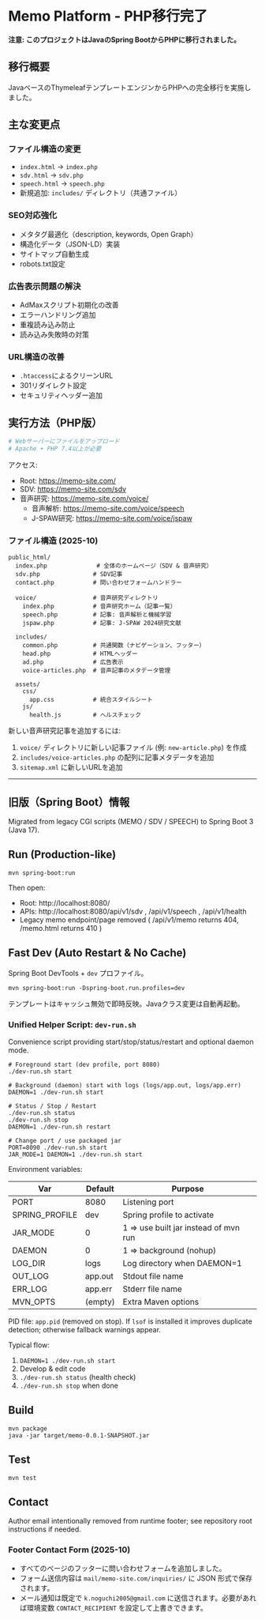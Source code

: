 # Memo Platform - PHP移行完了

**注意: このプロジェクトはJavaのSpring BootからPHPに移行されました。**

## 移行概要
JavaベースのThymeleafテンプレートエンジンからPHPへの完全移行を実施しました。

## 主な変更点

### ファイル構造の変更
- `index.html` → `index.php`
- `sdv.html` → `sdv.php`  
- `speech.html` → `speech.php`
- 新規追加: `includes/` ディレクトリ（共通ファイル）

### SEO対応強化
- メタタグ最適化（description, keywords, Open Graph）
- 構造化データ（JSON-LD）実装
- サイトマップ自動生成
- robots.txt設定

### 広告表示問題の解決
- AdMaxスクリプト初期化の改善
- エラーハンドリング追加
- 重複読み込み防止
- 読み込み失敗時の対策

### URL構造の改善
- `.htaccess`によるクリーンURL
- 301リダイレクト設定
- セキュリティヘッダー追加

## 実行方法（PHP版）

```bash
# Webサーバーにファイルをアップロード
# Apache + PHP 7.4以上が必要
```

アクセス:
- Root: https://memo-site.com/
- SDV: https://memo-site.com/sdv
- 音声研究: https://memo-site.com/voice/
  - 音声解析: https://memo-site.com/voice/speech
  - J-SPAW研究: https://memo-site.com/voice/jspaw

### ファイル構造 (2025-10)
```
public_html/
  index.php              # 全体のホームページ（SDV & 音声研究）
  sdv.php               # SDV記事
  contact.php           # 問い合わせフォームハンドラー
  
  voice/                # 音声研究ディレクトリ
    index.php           # 音声研究ホーム（記事一覧）
    speech.php          # 記事: 音声解析と機械学習
    jspaw.php           # 記事: J-SPAW 2024研究文献
  
  includes/
    common.php          # 共通関数（ナビゲーション、フッター）
    head.php            # HTMLヘッダー
    ad.php              # 広告表示
    voice-articles.php  # 音声記事のメタデータ管理
  
  assets/
    css/
      app.css           # 統合スタイルシート
    js/
      health.js         # ヘルスチェック
```

新しい音声研究記事を追加するには:
1. `voice/` ディレクトリに新しい記事ファイル (例: `new-article.php`) を作成
2. `includes/voice-articles.php` の配列に記事メタデータを追加
3. `sitemap.xml` に新しいURLを追加

---

## 旧版（Spring Boot）情報

Migrated from legacy CGI scripts (MEMO / SDV / SPEECH) to Spring Boot 3 (Java 17).

## Run (Production-like)
```
mvn spring-boot:run
```
Then open:
- Root: http://localhost:8080/
- APIs: http://localhost:8080/api/v1/sdv , /api/v1/speech , /api/v1/health
- Legacy memo endpoint/page removed ( /api/v1/memo returns 404, /memo.html returns 410 )

## Fast Dev (Auto Restart & No Cache)
Spring Boot DevTools + `dev` プロファイル。
```
mvn spring-boot:run -Dspring-boot.run.profiles=dev
```
テンプレートはキャッシュ無効で即時反映。Javaクラス変更は自動再起動。

### Unified Helper Script: `dev-run.sh`
Convenience script providing start/stop/status/restart and optional daemon mode.

```
# Foreground start (dev profile, port 8080)
./dev-run.sh start

# Background (daemon) start with logs (logs/app.out, logs/app.err)
DAEMON=1 ./dev-run.sh start

# Status / Stop / Restart
./dev-run.sh status
./dev-run.sh stop
DAEMON=1 ./dev-run.sh restart

# Change port / use packaged jar
PORT=8090 ./dev-run.sh start
JAR_MODE=1 DAEMON=1 ./dev-run.sh start
```
Environment variables:

| Var | Default | Purpose |
|-----|---------|---------|
| PORT | 8080 | Listening port |
| SPRING_PROFILE | dev | Spring profile to activate |
| JAR_MODE | 0 | 1 => use built jar instead of mvn run |
| DAEMON | 0 | 1 => background (nohup) |
| LOG_DIR | logs | Log directory when DAEMON=1 |
| OUT_LOG | app.out | Stdout file name |
| ERR_LOG | app.err | Stderr file name |
| MVN_OPTS | (empty) | Extra Maven options |

PID file: `app.pid` (removed on stop). If `lsof` is installed it improves duplicate detection; otherwise fallback warnings appear.

Typical flow:
1. `DAEMON=1 ./dev-run.sh start`
2. Develop & edit code
3. `./dev-run.sh status` (health check)
4. `./dev-run.sh stop` when done

## Build
```
mvn package
java -jar target/memo-0.0.1-SNAPSHOT.jar
```

## Test
```
mvn test
```

## Contact
Author email intentionally removed from runtime footer; see repository root instructions if needed.

### Footer Contact Form (2025-10)
- すべてのページのフッターに問い合わせフォームを追加しました。
- フォーム送信内容は `mail/memo-site.com/inquiries/` に JSON 形式で保存されます。
- メール通知は既定で `k.noguchi2005@gmail.com` に送信されます。必要があれば環境変数 `CONTACT_RECIPIENT` を設定して上書きできます。
